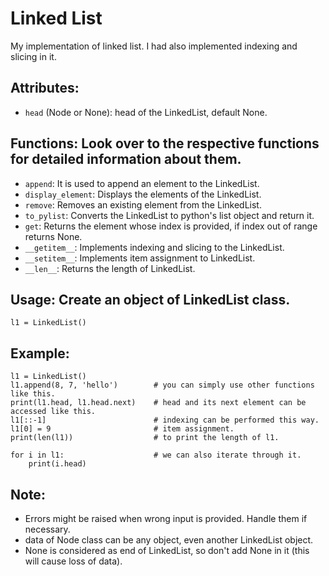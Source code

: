 # Linked List
My implementation of linked list. I had also implemented indexing and slicing in it.

## Attributes: 
- `head` (Node or None): head of the LinkedList, default None.
    
## Functions: Look over to the respective functions for detailed information about them.
- `append`: It is used to append an element to the LinkedList.
- `display_element`: Displays the elements of the LinkedList.
- `remove`: Removes an existing element from the LinkedList.
- `to_pylist`: Converts the LinkedList to python's list object and return it.
- `get`: Returns the element whose index is provided, if index out of range returns None.
- `__getitem__`: Implements indexing and slicing to the LinkedList.
- `__setitem__`: Implements item assignment to LinkedList.
- `__len__`: Returns the length of LinkedList.

## Usage: Create an object of LinkedList class.
```
l1 = LinkedList()
```

## Example: 
```
l1 = LinkedList()
l1.append(8, 7, 'hello')        # you can simply use other functions like this.
print(l1.head, l1.head.next)    # head and its next element can be accessed like this.
l1[::-1]                        # indexing can be performed this way.
l1[0] = 9                       # item assignment.
print(len(l1))                  # to print the length of l1.

for i in l1:                    # we can also iterate through it.
    print(i.head)
```

## Note: 
- Errors might be raised when wrong input is provided. Handle them if necessary.
- data of Node class can be any object, even another LinkedList object.
- None is considered as end of LinkedList, so don't add None in it (this will cause loss of data).
